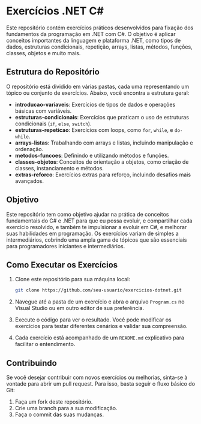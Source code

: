# Exercícios .NET C#

Este repositório contém exercícios práticos desenvolvidos para fixação dos fundamentos da programação em .NET com C#. O objetivo é aplicar conceitos importantes da linguagem e plataforma .NET, como tipos de dados, estruturas condicionais, repetição, arrays, listas, métodos, funções, classes, objetos e muito mais.

## Estrutura do Repositório

O repositório está dividido em várias pastas, cada uma representando um tópico ou conjunto de exercícios. Abaixo, você encontra a estrutura geral:

- **introducao-variaveis**: Exercícios de tipos de dados e operações básicas com variáveis.
- **estruturas-condicionais**: Exercícios que praticam o uso de estruturas condicionais (`if`, `else`, `switch`).
- **estruturas-repeticao**: Exercícios com loops, como `for`, `while`, e `do-while`.
- **arrays-listas**: Trabalhando com arrays e listas, incluindo manipulação e ordenação.
- **metodos-funcoes**: Definindo e utilizando métodos e funções.
- **classes-objetos**: Conceitos de orientação a objetos, como criação de classes, instanciamento e métodos.
- **extras-reforco**: Exercícios extras para reforço, incluindo desafios mais avançados.

## Objetivo

Este repositório tem como objetivo ajudar na prática de conceitos fundamentais do C# e .NET para que eu possa evoluir, e compartilhar cada exercício resolvido, e também te impulsionar a evoluir em C#, e melhorar suas habilidades em programação. Os exercícios variam de simples a intermediários, cobrindo uma ampla gama de tópicos que são essenciais para programadores iniciantes e intermediários.

## Como Executar os Exercícios

1. Clone este repositório para sua máquina local:
    ```bash
    git clone https://github.com/seu-usuario/exercicios-dotnet.git
    ```

2. Navegue até a pasta de um exercício e abra o arquivo `Program.cs` no Visual Studio ou em outro editor de sua preferência.

3. Execute o código para ver o resultado. Você pode modificar os exercícios para testar diferentes cenários e validar sua compreensão.

4. Cada exercício está acompanhado de um `README.md` explicativo para facilitar o entendimento.

## Contribuindo

Se você desejar contribuir com novos exercícios ou melhorias, sinta-se à vontade para abrir um pull request. Para isso, basta seguir o fluxo básico do Git:

1. Faça um fork deste repositório.
2. Crie uma branch para a sua modificação.
3. Faça o commit das suas mudanças.
